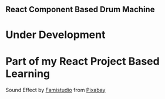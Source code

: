 ## React Component Based Drum Machine

# Under Development

# Part of my React Project Based Learning


Sound Effect by <a href="https://pixabay.com/users/famistudio-49926340/?utm_source=link-attribution&utm_medium=referral&utm_campaign=music&utm_content=341273">Famistudio</a> from <a href="https://pixabay.com/sound-effects//?utm_source=link-attribution&utm_medium=referral&utm_campaign=music&utm_content=341273">Pixabay</a>